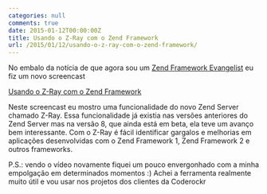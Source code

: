 ```yaml
---
categories: null
comments: true
date: 2015-01-12T00:00:00Z
title: Usando o Z-Ray com o Zend Framework
url: /2015/01/12/usando-o-z-ray-com-o-zend-framework/
---
```


No embalo da notícia de que agora sou um [Zend Framework Evangelist](http://eltonminetto.net/blog/2015/01/10/zend-framework-evangelist/) eu fiz um novo screencast

[Usando o Z-Ray com o Zend Framework](http://youtu.be/mAf5eu4ReiQ)

Neste screencast eu mostro uma funcionalidade do novo Zend Server chamado Z-Ray. Essa funcionalidade já existia nas versões anteriores do Zend Server mas na versão 8, que ainda está em beta, ela teve um avanço bem interessante.  Com o Z-Ray é fácil identificar gargalos e melhorias em aplicações desenvolvidas com o Zend Framework 1, Zend Framework 2 e outros frameworks. 

P.S.: vendo o vídeo novamente fiquei um pouco envergonhado com a minha empolgação em determinados momentos :) Achei a ferramenta realmente muito útil e vou usar nos projetos dos clientes da Coderockr
